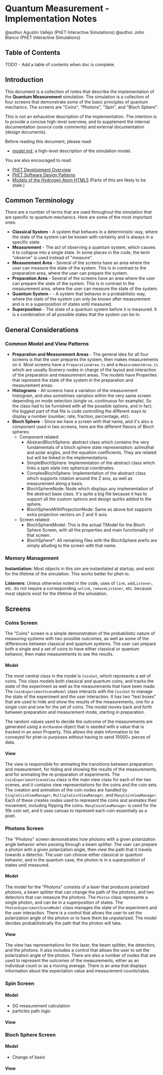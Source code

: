 # Quantum Measurement - Implementation Notes

@author Agustin Vallejo (PhET Interactive Simulations)
@author John Blanco (PhET Interactive Simulations)

## Table of Contents

TODO - Add a table of contents when doc is complete.

## Introduction

This document is a collection of notes that describe the implementation of the **Quantum Measurement** simulation.  The
simulation is a collection of four screens that demonstrate some of the basic principles of quantum mechanics.  The
screens are "Coins", "Photons", "Spin", and "Bloch Sphere".

This is not an exhaustive description of the implementation. The intention is to provide a concise high-level overview,
and to supplement the internal documentation (source code comments) and external documentation (design documents).

Before reading this document, please read:

* [model.md](https://github.com/phetsims/quantum-measurement/blob/main/doc/model.md), a high-level description of the
simulation model.

You are also encouraged to read:

* [PhET Development Overview](https://github.com/phetsims/phet-info/blob/main/doc/phet-development-overview.md)
* [PhET Software Design Patterns](https://github.com/phetsims/phet-info/blob/main/doc/phet-software-design-patterns.md)
* [Models of the Hydrogen Atom HTML5](https://docs.google.com/document/d/1fZT_vDD8sX8nkSpTxHOyoP6-XrAIJYo44dacLIbZO14/edit?pli=1&tab=t.0) (Parts of this are likely to be stale.)

## Common Terminology

There are a number of terms that are used throughout the simulation that are specific to quantum mechanics.  Here are
some of the most important ones:

- **Classical System** - A system that behaves in a deterministic way, where the state of the system can be known with
  certainty and is always in a specific state.
- **Measurement** - The act of observing a quantum system, which causes it to collapse into a single state. In some
  places in the code, the term "observe" is used instead of "measure".
- **Measurement Area** - Several of the screens have an area where the user can measure the state of the system. This is
  in contrast to the preparation area, where the user can prepare the system.
- **Preparation Area** - Several of the screens have an area where the user can prepare the state of the system. This is
  in contrast to the measurement area, where the user can measure the state of the system.
- **Quantum System** - - A system that behaves in a probabilistic way, where the state of the system can only be known
  after measurement and is in a superposition of states until measured.
- **Superposition** - The state of a quantum system before it is measured. It is a combination of all possible states
  that the system can be in.

## General Considerations

### Common Model and View Patterns

- **Preparation and Measurement Areas** - The general idea for all four screens is that the user prepares the system,
  then makes measurements on it. Most screens have a `PreparationArea.ts` and a `MeasurementArea.ts` which are usually
  Scenery nodes in charge of the layout and interaction of the preparation and measurement areas.  The models have
  Properties that represent the state of the system in the preparation and measurement areas.
- **Histograms** - All screens have a variation of the measurement histogram, and also sometimes variation within the
  very same screen depending on mode selection (single vs. continuous for example). So the class had to be furnished
  with all the possible options, and in fact, the biggest part of that file is code controlling the different ways to
  display a number (number, rate, fraction, percentage, etc).
- **Bloch Sphere** - Since we have a screen with that name, and it's also a component used in two screens, here are the
  different flavors of Bloch spheres:
  - Component related:
    - AbstractBlochSphere: abstract class which contains the very fundamentals of a bloch sphere state representation:
      azimuthal and polar angles, and the equation coefficients. They are related but will be linked in the
      implementations.
    - SimpleBlochSphere: Implementation of the abstract class which links a spin state into spherical coordinates.
    - ComplexBlochSphere: Implementation of the abstract class which supports rotation around the Z axis, as well as
      measurement along a basis.
    - BlochSphereNode: Node which displays any implementation of the abstract base class. It's quite a big file because
      it has to support all the custom options and design quirks added to the sphere.
    - BlochSphereWithProjectionNode: Same as above but supports extra projection vectors on Z and X axis.
  - Screen related:
    - BlochSphereModel: This is the actual TModel for the Bloch Sphere Screen, with all the properties and main
      functionality of that screen.
    - BlochSphere*: All remaining files with the BlochSphere prefix are simply alluding to the screen with that name.

### Memory Management

**Instantiation:** Most objects in this sim are instantiated at startup, and exist for the lifetime of the simulation.
This works better for phet-io.

**Listeners**: Unless otherwise noted in the code, uses of `link`, `addListener`, etc. do not require a corresponding
`unlink`, `removeListener`, etc. because most objects exist for the lifetime of the simulation.

## Screens

### Coins Screen

The "Coins" screen is a simple demonstration of the probabilistic nature of measuring systems with two possible
outcomes, as well as some of the differences between classical and quantum systems. The user can prepare both a single
and a set of coins to have either classical or quantum behavior, then make measurements to see the results.

#### Model

The most central class in the model is `CoinSet`, which represents a set of coins.  This class models both classical
and quantum coins, and tracks the state of the experiment as well as the measurements that have been made.  The
`CoinExperimentSceneModel` class interacts with the `CoinSet` to manage the state of the experiment and the user
interaction.  It has two "test boxes" that are used to hide and show the results of the measurements, one for a single
coin and one for the set of coins.  The model moves back and forth between preparation and measurement mode, starting in
preparation.

The random values used to decide the outcome of the measurements are generated using a `dotRandom` object that is seeded
with a value that is tracked in an axon Property.  This allows the state information to be conveyed for phet-io
purposes without having to send 10000+ pieces of data.

#### View

The view is responsible for animating the transitions between preparation and measurement, for hiding and showing the
results of the measurements, and for animating the re-preparation of experiments.  The `CoinExperimentSceneView` class
is the main view class for each of the two scenes, and it contains view representations for the coins and the coin sets.
The creation and animation of the coin nodes are handled by `SingleCoinViewManager`, `MultipleCoinViewManager`, and
`ManyCoinViewManager`.  Each of these creates nodes used to represent the coins and animates their movement, including
flipping the coins.  `ManyCoinViewManager` is used for the 10k coin set, and it uses canvas to represent each coin
essentially as a pixel.

### Photons Screen

The "Photons" screen demonstrates how photons with a given polarization angle behavior when passing through a beam
splitter.  The user can prepare a photon with a given polarization angle, then view the path that it travels towards
a detector.  The user can choose either classical or quantum behavior, and in the quantum case, the photon is in a
superposition of states until measured.

#### Model

The model for the "Photons" consists of a laser that produces polarized photons, a beam splitter that can change the
path of the photons, and two detectors that can measure the photons.  The `Photon` class represents a single photon, and
can be in a superposition of states.  The `PhotonExperimentSceneModel` class manages the state of the experiment and
the user interaction.  There is a control that allows the user to set the polarization angle of the photon or to have
them be unpolarized.  The model decides probabilistically the path that the photon will take.

#### View

The view has representations for the laser, the beam splitter, the detectors, and the photons. It also includes a
control that allows the user to set the polarization angle of the photon. There are also a number of nodes that are used
to represent the outcomes of the measurements, either as an individual count or as a moving average. There is an area
that displays information about the expectation value and measurement counts/rates.

### Spin Screen

#### Model

* SG measurement calculation
* particles path logic

#### View

### Bloch Sphere Screen

#### Model

* Change of basis

#### View
